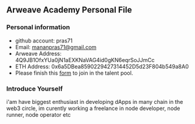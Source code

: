 ## Arweave Academy Personal File

### Personal information

- github account: pras71
- Email: mananpras71@gmail.com
- Arweave Address: 4Q9JB1OfxYUa0jN1aEXKNaVAG4id0gKN6eqrSoJJmCc
- ETH Address: 0x6a5DBea8590229427314452D5d23F804b549a8A0
- Please finish this [form](https://docs.google.com/forms/d/e/1FAIpQLSfWA5fIIcBgmRppm3jNz5vmf9Mai_QMVil-2pO4r7YKn_Zhtw/viewform?usp=sf_link) to join in the talent pool.

### Introduce Yourself
 i'am have biggest enthusiast in developing dApps in many chain in the web3 circle, im curently working a freelance in node developer, node runner, node operator etc

